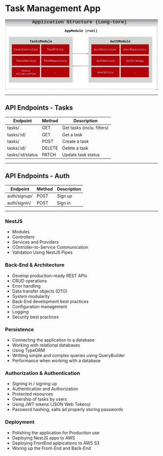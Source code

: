 # Task Management App

![Structure of the Project](Project-Overview.jpg)

---

## API Endpoints - Tasks

| Endpoint         | Method | Description                |
| ---------------- | ------ | -------------------------- |
| tasks/           | GET    | Get tasks (inclu. filters) |
| tasks/:id/       | GET    | Get a task                 |
| tasks/           | POST   | Create a task              |
| tasks/:id/       | DELETE | Delete a task              |
| tasks/:id/status | PATCH  | Update task status         |

---

## API Endpoints - Auth

| Endpoint     | Method | Description |
| ------------ | ------ | ----------- |
| auth/signup/ | POST   | Sign up     |
| auth/signin/ | POST   | Sign in     |

---

### NestJS

- Modules
- Controllers
- Services and Providers
- COntroller-to-Service Communication
- Validation Using NestJS Pipes

### Back-End & Architecture

- Develop production-ready REST APIs
- CRUD operations
- Error handling
- Data transfer objects (DTO)
- System modularity
- Back-End development best practices
- Configuration management
- Logging
- Security best practices

### Persistence

- Connecting the application to a database
- Working with relational databases
- Using TypeORM
- Writting simple and complex queries using QueryBuilder
- Performance when working with a database

### Authorization & Authentication

- Signing in / signing up
- Authentication and Authorization
- Protected resources
- Owership of tasks by users
- Using JWT tokens (JSON Web Tokens)
- Password hashing, salts ad properly storing passwords

### Deployment

- Polishing the application for Production use
- Deploying NestJS apps to AWS
- Deploying FrontEnd aplpications to AWS S3
- Woring up the Front-End and Back-End
